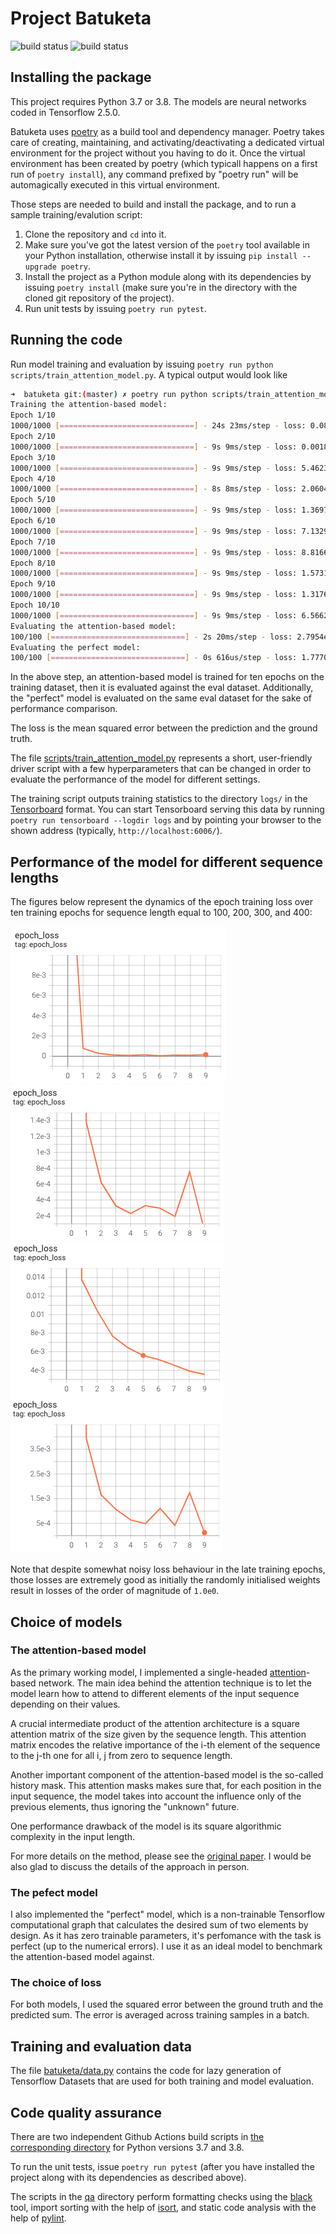 # Project Batuketa

![build status](https://github.com/gbordyugov/batuketa/actions/workflows/build-3.7.yml/badge.svg)
![build status](https://github.com/gbordyugov/batuketa/actions/workflows/build-3.8.yml/badge.svg)

## Installing the package

This project requires Python 3.7 or 3.8. The models are neural
networks coded in Tensorflow 2.5.0.

Batuketa uses [poetry](https://python-poetry.org/) as a build tool and
dependency manager. Poetry takes care of creating, maintaining, and
activating/deactivating a dedicated virtual environment for the
project without you having to do it. Once the virtual environment has
been created by poetry (which typicall happens on a first run of
`poetry install`), any command prefixed by "poetry run" will be
automagically executed in this virtual environment.

Those steps are needed to build and install the package, and to run a
sample training/evalution script:

1. Clone the repository and `cd` into it.
1. Make sure you've got the latest version of the `poetry` tool
   available in your Python installation, otherwise install it by
   issuing `pip install --upgrade poetry`.
1. Install the project as a Python module along with its dependencies
   by issuing `poetry install` (make sure you're in the directory with
   the cloned git repository of the project).
1. Run unit tests by issuing `poetry run pytest`.

## Running the code

Run model training and evaluation by issuing `poetry run python
scripts/train_attention_model.py`. A typical output would look like

```bash
➜  batuketa git:(master) ✗ poetry run python scripts/train_attention_model.py
Training the attention-based model:
Epoch 1/10
1000/1000 [==============================] - 24s 23ms/step - loss: 0.0881
Epoch 2/10
1000/1000 [==============================] - 9s 9ms/step - loss: 0.0018
Epoch 3/10
1000/1000 [==============================] - 9s 9ms/step - loss: 5.4623e-04
Epoch 4/10
1000/1000 [==============================] - 8s 8ms/step - loss: 2.0604e-04
Epoch 5/10
1000/1000 [==============================] - 9s 9ms/step - loss: 1.3697e-04
Epoch 6/10
1000/1000 [==============================] - 9s 9ms/step - loss: 7.1329e-05
Epoch 7/10
1000/1000 [==============================] - 9s 9ms/step - loss: 8.8166e-05
Epoch 8/10
1000/1000 [==============================] - 9s 9ms/step - loss: 1.5731e-04
Epoch 9/10
1000/1000 [==============================] - 9s 9ms/step - loss: 1.3176e-04
Epoch 10/10
1000/1000 [==============================] - 9s 9ms/step - loss: 6.5662e-05
Evaluating the attention-based model:
100/100 [==============================] - 2s 20ms/step - loss: 2.7954e-05
Evaluating the perfect model:
100/100 [==============================] - 0s 616us/step - loss: 1.7770e-15
```

In the above step, an attention-based model is trained for ten epochs
on the training dataset, then it is evaluated against the eval
dataset. Additionally, the "perfect" model is evaluated on the same
eval dataset for the sake of performance comparison.

The loss is the mean squared error between the prediction and the
ground truth.

The file
[scripts/train_attention_model.py](scripts/train_attention_model.py)
represents a short, user-friendly driver script with a few
hyperparameters that can be changed in order to evaluate the
performance of the model for different settings.

The training script outputs training statistics to the directory
`logs/` in the [Tensorboard](https://www.tensorflow.org/tensorboard)
format. You can start Tensorboard serving this data by running `poetry
run tensorboard --logdir logs` and by pointing your browser to the
shown address (typically, `http://localhost:6006/`).


## Performance of the model for different sequence lengths

The figures below represent the dynamics of the epoch training loss
over ten training epochs for sequence length equal to 100, 200, 300,
and 400:

![100](figures/loss-seq-len-100.png)
![200](figures/loss-seq-len-200.png)
![300](figures/loss-seq-len-300.png)
![400](figures/loss-seq-len-400.png)

Note that despite somewhat noisy loss behaviour in the late training
epochs, those losses are extremely good as initially the randomly
initialised weights result in losses of the order of magnitude of
`1.0e0`.

## Choice of models

### The attention-based model

As the primary working model, I implemented a single-headed
[attention](https://arxiv.org/abs/1706.03762)-based network. The main
idea behind the attention technique is to let the model learn how to
attend to different elements of the input sequence depending on their
values.

A crucial intermediate product of the attention architecture is a
square attention matrix of the size given by the sequence length. This
attention matrix encodes the relative importance of the i-th element
of the sequence to the j-th one for all i, j from zero to sequence
length.

Another important component of the attention-based model is the
so-called history mask. This attention masks makes sure that, for each
position in the input sequence, the model takes into account the
influence only of the previous elements, thus ignoring the "unknown"
future.

One performance drawback of the model is its square algorithmic
complexity in the input length.

For more details on the method, please see the [original
paper](https://arxiv.org/abs/1706.03762). I would be also glad to
discuss the details of the approach in person.


### The pefect model

I also implemented the "perfect" model, which is a non-trainable
Tensorflow computational graph that calculates the desired sum of two
elements by design. As it has zero trainable parameters, it's
perfomance with the task is perfect (up to the numerical errors). I
use it as an ideal model to benchmark the attention-based model
against.

### The choice of loss

For both models, I used the squared error between the ground truth and
the predicted sum. The error is averaged across training samples in a
batch.

## Training and evaluation data

The file [batuketa/data.py](batuketa/data.py) contains the code for
lazy generation of Tensorflow Datasets that are used for both training
and model evaluation.


## Code quality assurance

There are two independent Github Actions build scripts in [the
corresponding directory](.github/workflows) for Python versions 3.7
and 3.8.

To run the unit tests, issue `poetry run pytest` (after you have
installed the project along with its dependencies as described above).

The scripts in the [qa](qa/) directory perform formatting checks using
the [black](https://github.com/psf/black) tool, import sorting with
the help of [isort](https://github.com/PyCQA/isort), and static code
analysis with the help of [pylint](https://www.pylint.org/).
